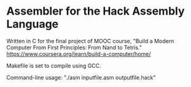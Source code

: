 # Assembler for the Hack Assembly Language

Written in C for the final project of MOOC course, "Build a Modern Computer From First Principles: From Nand to Tetris." https://www.coursera.org/learn/build-a-computer/home/

Makefile is set to compile using GCC.

Command-line usage: "./asm inputfile.asm outputfile.hack"
